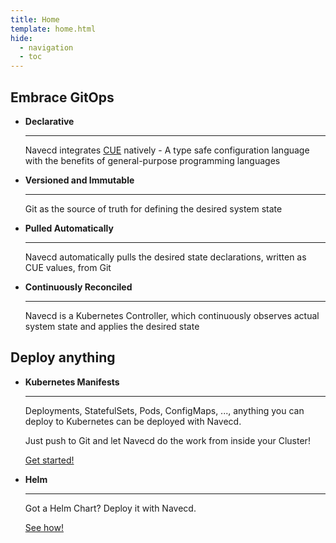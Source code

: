 ```yaml
---
title: Home
template: home.html
hide:
  - navigation
  - toc
---
```

## Embrace GitOps
<div class="grid cards" markdown>

-   __Declarative__

    ---

    Navecd integrates [CUE](https://cuelang.org/) natively - A type safe configuration language with the benefits of general-purpose programming languages

-   __Versioned and Immutable__

    ---

    Git as the source of truth for defining the desired system state

-   __Pulled Automatically__

    ---

    Navecd automatically pulls the desired state declarations, written as CUE values, from Git

-   __Continuously Reconciled__

    ---

    Navecd is a Kubernetes Controller, which continuously observes actual system state and applies the desired state

</div>

## Deploy anything
<div class="grid cards" markdown>

-   __Kubernetes Manifests__

    ---

    Deployments, StatefulSets, Pods, ConfigMaps, ..., anything you can deploy to Kubernetes can be deployed with Navecd.

    Just push to Git and let Navecd do the work from inside your Cluster!

    [Get started!](documentation/getting-started/installation.md)

-   __Helm__

    ---

    Got a Helm Chart? Deploy it with Navecd.

    [See how!](documentation/features/helm.md)

</div>
